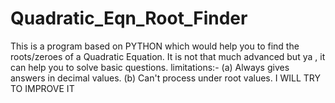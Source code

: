 # Quadratic_Eqn_Root_Finder
This is a program based on PYTHON which would help you to find the roots/zeroes of a Quadratic Equation. 
It is not that much advanced but ya , it can help you to solve basic questions.
limitations:-
(a) Always gives answers in decimal values.
(b) Can't process under root values.
I WILL TRY TO IMPROVE IT
